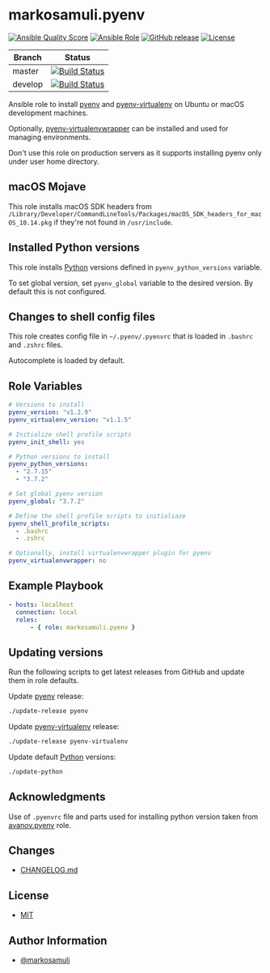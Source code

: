 # markosamuli.pyenv

[![Ansible Quality Score](https://img.shields.io/ansible/quality/38342.svg)](https://galaxy.ansible.com/markosamuli/pyenv)
[![Ansible Role](https://img.shields.io/ansible/role/38342.svg)](https://galaxy.ansible.com/markosamuli/pyenv)
[![GitHub release](https://img.shields.io/github/release/markosamuli/ansible-pyenv.svg)](https://github.com/markosamuli/ansible-pyenv/releases)
[![License](https://img.shields.io/github/license/markosamuli/ansible-pyenv.svg)](https://github.com/markosamuli/ansible-pyenv/blob/master/LICENSE)

| Branch  | Status |
|---------|--------|
| master  | [![Build Status](https://travis-ci.org/markosamuli/ansible-pyenv.svg?branch=master)](https://travis-ci.org/markosamuli/ansible-pyenv)
| develop | [![Build Status](https://travis-ci.org/markosamuli/ansible-pyenv.svg?branch=develop)](https://travis-ci.org/markosamuli/ansible-pyenv)

Ansible role to install [pyenv] and [pyenv-virtualenv] on Ubuntu or macOS development machines.

Optionally, [pyenv-virtualenvwrapper] can be installed and used for managing environments.

Don't use this role on production servers as it supports installing pyenv only under
user home directory.

[pyenv]: https://github.com/pyenv/pyenv
[pyenv-virtualenv]: https://github.com/pyenv/pyenv-virtualenv
[pyenv-virtualenvwrapper]: https://github.com/pyenv/pyenv-virtualenvwrapper

## macOS Mojave

This role installs macOS SDK headers from
`/Library/Developer/CommandLineTools/Packages/macOS_SDK_headers_for_macOS_10.14.pkg`
if they're not found in `/usr/include`.

## Installed Python versions

This role installs [Python] versions defined in `pyenv_python_versions` variable.

To set global version, set `pyenv_global` variable to the desired version. By default
this is not configured.

[Python]: https://www.python.org

## Changes to shell config files

This role creates config file in `~/.pyenv/.pyenvrc` that is loaded in `.bashrc`
and `.zshrc` files.

Autocomplete is loaded by default.

## Role Variables

```yaml
# Versions to install
pyenv_version: "v1.2.9"
pyenv_virtualenv_version: "v1.1.5"

# Initialize shell profile scripts
pyenv_init_shell: yes

# Python versions to install
pyenv_python_versions:
  - "2.7.15"
  - "3.7.2"

# Set global pyenv version
pyenv_global: "3.7.2"

# Define the shell profile scripts to initialiaze
pyenv_shell_profile_scripts:
  - .bashrc
  - .zshrc

# Optionally, install virtualenvwrapper plugin for pyenv
pyenv_virtualenvwrapper: no
```

## Example Playbook

```yaml
- hosts: localhost
  connection: local
  roles:
      - { role: markosamuli.pyenv }
```

## Updating versions

Run the following scripts to get latest releases from GitHub and update them in
role defaults.

Update [pyenv] release:

```bash
./update-release pyenv
```

Update [pyenv-virtualenv] release:

```bash
./update-release pyenv-virtualenv
```

Update default [Python] versions:

```bash
./update-python
```

## Acknowledgments

Use of `.pyenvrc` file and parts used for installing python version taken from
[avanov.pyenv](https://github.com/avanov/ansible-galaxy-pyenv) role.

## Changes

* [CHANGELOG.md](CHANGELOG.md)

## License

* [MIT](LICENSE)

## Author Information

* [@markosamuli](https://github.com/markosamuli)
